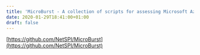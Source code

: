 ```yaml
---
title: 'MicroBurst - A collection of scripts for assessing Microsoft Azure security'
date: 2020-01-29T18:41:00+01:00
draft: false
---
```


[https://github.com/NetSPI/MicroBurst](https://github.com/NetSPI/MicroBurst)